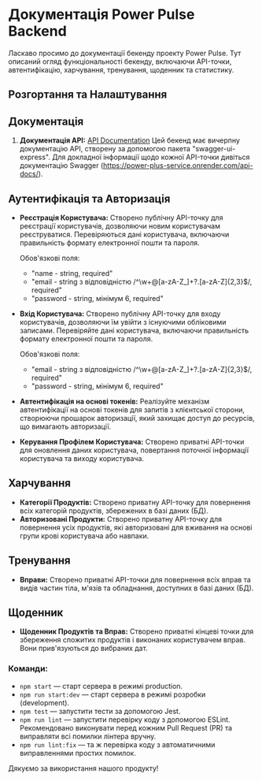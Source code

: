 # Документація Power Pulse Backend

Ласкаво просимо до документації бекенду проекту Power Pulse. Тут описаний огляд функціональності бекенду, включаючи API-точки, автентифікацію, харчування, тренування, щоденник та статистику.

## Розгортання та Налаштування

## Документація

1. **Документація API:**
   [API Documentation](https://power-plus-service.onrender.com/api-docs/)
   Цей бекенд має вичерпну документацію API, створену за допомогою пакета "swagger-ui-express". Для докладної інформації щодо кожної API-точки дивіться документацію Swagger (https://power-plus-service.onrender.com/api-docs/).

## Аутентифікація та Авторизація

- **Реєстрація Користувача:** Створено публічну API-точку для реєстрації користувачів, дозволяючи новим користувачам реєструватися. Перевіряються дані користувача, включаючи правильність формату електронної пошти та пароля.

  Обов'язкові поля:

  - "name - string, required"
  - "email - string з відповідністю /^\w+@[a-zA-Z_]+?\.[a-zA-Z]{2,3}$/, required"
  - "password - string, мінімум 6, required"

- **Вхід Користувача:** Створено публічну API-точку для входу користувачів, дозволяючи їм увійти з існуючими обліковими записами. Перевіряйте дані користувача, включаючи правильність формату електронної пошти та пароля.

  Обов'язкові поля:

  - "email - string з відповідністю /^\w+@[a-zA-Z_]+?\.[a-zA-Z]{2,3}$/, required"
  - "password - string, мінімум 6, required"

- **Автентифікація на основі токенів:** Реалізуйте механізм автентифікації на основі токенів для запитів з клієнтської сторони, створюючи прошарок авторизації, який захищає доступ до ресурсів, що вимагають авторизації.

- **Керування Профілем Користувача:** Створено приватні API-точки для оновлення даних користувача, повертання поточної інформації користувача та виходу користувача.

## Харчування

- **Категорії Продуктів:** Створено приватну API-точку для повернення всіх категорій продуктів, збережених в базі даних (БД).
- **Авторизовані Продукти:** Створено приватну API-точку для повернення усіх продуктів, які авторизовані для вживання на основі групи крові користувача або навпаки.

## Тренування

- **Вправи:** Створено приватні API-точки для повернення всіх вправ та видів частин тіла, м'язів та обладнання, доступних в базі даних (БД).

## Щоденник

- **Щоденник Продуктів та Вправ:** Створено приватні кінцеві точки для збереження спожитих продуктів і виконаних користувачем вправ. Вони прив'язуються до вибраних дат.

### Команди:

- `npm start` &mdash; старт сервера в режимі production.
- `npm run start:dev` &mdash; старт сервера в режимі розробки (development).
- `npm test` &mdash; запустити тести за допомогою Jest.
- `npm run lint` &mdash; запустити перевірку коду з допомогою ESLint. Рекомендовано виконувати перед кожним Pull Request (PR) та виправляти всі помилки лінтера вручну.
- `npm run lint:fix` &mdash; та ж перевірка коду з автоматичними виправленнями простих помилок.

Дякуємо за використання нашого продукту!
